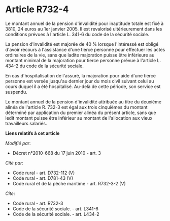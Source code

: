 # Article R732-4

Le montant annuel de la pension d'invalidité pour inaptitude totale est fixé à 3810, 24 euros au 1er janvier 2005. Il est
revalorisé ultérieurement dans les conditions prévues à l'article L. 341-6 du code de la sécurité sociale. 

La pension d'invalidité est majorée de 40 % lorsque l'intéressé est obligé d'avoir recours à l'assistance d'une tierce
personne pour effectuer les actes ordinaires de la vie, sans que ladite majoration puisse être inférieure au montant minimal
de la majoration pour tierce personne prévue à l'article L. 434-2 du code de la sécurité sociale. 

En cas d'hospitalisation de l'assuré, la majoration pour aide d'une tierce personne est versée jusqu'au dernier jour du mois
civil suivant celui au cours duquel il a été hospitalisé. Au-delà de cette période, son service est suspendu. 

Le montant annuel de la pension d'invalidité attribuée au titre du deuxième alinéa de l'article R. 732-3 est égal aux trois
cinquièmes du montant déterminé par application du premier alinéa du présent article, sans que ledit montant puisse être
inférieur au montant de l'allocation aux vieux travailleurs salariés.

**Liens relatifs à cet article**

_Modifié par_:

  - Décret n°2010-668 du 17 juin 2010 - art. 3

_Cité par_:

  - Code rural - art. D732-112 (V)
  - Code rural - art. D781-43 (V)
  - Code rural et de la pêche maritime - art. R732-3-2 (V)

_Cite_:

  - Code rural - art. R732-3
  - Code de la sécurité sociale. - art. L341-6
  - Code de la sécurité sociale. - art. L434-2

